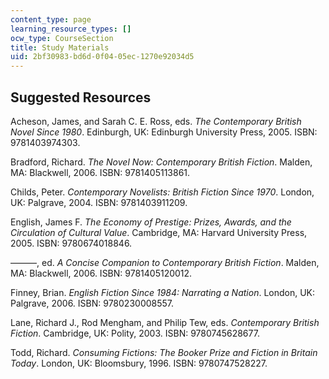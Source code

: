 ```yaml
---
content_type: page
learning_resource_types: []
ocw_type: CourseSection
title: Study Materials
uid: 2bf30983-bd6d-0f04-05ec-1270e92034d5
---
```


Suggested Resources
-------------------

Acheson, James, and Sarah C. E. Ross, eds. _The Contemporary British Novel Since 1980_. Edinburgh, UK: Edinburgh University Press, 2005. ISBN: 9781403974303.

Bradford, Richard. _The Novel Now: Contemporary British Fiction_. Malden, MA: Blackwell, 2006. ISBN: 9781405113861.

Childs, Peter. _Contemporary Novelists: British Fiction Since 1970_. London, UK: Palgrave, 2004. ISBN: 9781403911209.

English, James F. _The Economy of Prestige: Prizes, Awards, and the Circulation of Cultural Value_. Cambridge, MA: Harvard University Press, 2005. ISBN: 9780674018846.

———, ed. _A Concise Companion to Contemporary British Fiction_. Malden, MA: Blackwell, 2006. ISBN: 9781405120012.

Finney, Brian. _English Fiction Since 1984: Narrating a Nation_. London, UK: Palgrave, 2006. ISBN: 9780230008557.

Lane, Richard J., Rod Mengham, and Philip Tew, eds. _Contemporary British Fiction_. Cambridge, UK: Polity, 2003. ISBN: 9780745628677.

Todd, Richard. _Consuming Fictions: The Booker Prize and Fiction in Britain Today_. London, UK: Bloomsbury, 1996. ISBN: 9780747528227.